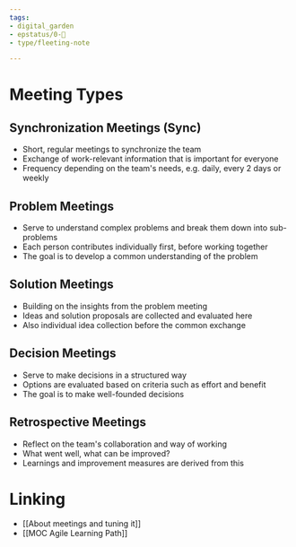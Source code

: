 ```yaml
---
tags: 
- digital_garden
- epstatus/0-🌰
- type/fleeting-note

---
```

# Meeting Types
## Synchronization Meetings (Sync)

- Short, regular meetings to synchronize the team
- Exchange of work-relevant information that is important for everyone
- Frequency depending on the team's needs, e.g. daily, every 2 days or weekly

## Problem Meetings

- Serve to understand complex problems and break them down into sub-problems
- Each person contributes individually first, before working together
- The goal is to develop a common understanding of the problem

## Solution Meetings

- Building on the insights from the problem meeting
- Ideas and solution proposals are collected and evaluated here
- Also individual idea collection before the common exchange

## Decision Meetings

- Serve to make decisions in a structured way
- Options are evaluated based on criteria such as effort and benefit
- The goal is to make well-founded decisions

## Retrospective Meetings

- Reflect on the team's collaboration and way of working
- What went well, what can be improved?
- Learnings and improvement measures are derived from this
# Linking
+ [[About meetings and tuning it]]
+ [[MOC Agile Learning Path]]


